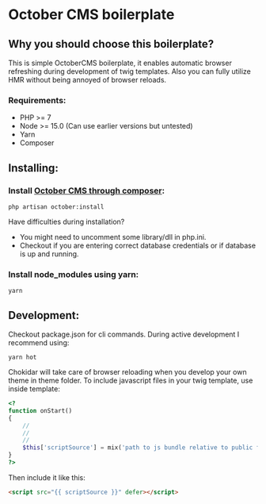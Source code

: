 
# October CMS boilerplate

## Why you should choose this boilerplate?
This is simple OctoberCMS boilerplate, it enables automatic browser refreshing during development of twig templates.
Also you can fully utilize HMR without being annoyed of browser reloads.

### Requirements:
* PHP >= 7
* Node >= 15.0 (Can use earlier versions but untested)
* Yarn
* Composer

## Installing:

### Install [October CMS through composer](https://octobercms.com/docs/console/commands#console-install-command):
```
php artisan october:install
```
Have difficulties during installation?
* You might need to uncomment some library/dll in php.ini.
* Checkout if you are entering correct database credentials or if database is up and running.

### Install node_modules using yarn:
```
yarn
```

## Development:

Checkout package.json for cli commands. During active development I recommend using:
```
yarn hot
```

Chokidar will take care of browser reloading when you develop your own theme in theme folder.
To include javascript files in your twig template, use inside template:
``` php
<?
function onStart()
{
    //                                                                   path to mix-manifest.json
    //                                                                            |
    //                                                                            V
    $this['scriptSource'] = mix('path to js bundle relative to public folder', 'public');
}
?>
```
Then include it like this:

```html
<script src="{{ scriptSource }}" defer></script>
```
